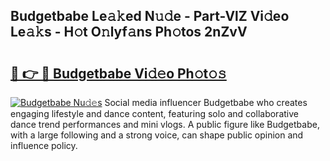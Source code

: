 ## Budgetbabe Le𝚊𝚔ed N𝚞𝚍e - Part-VlZ Vi𝚍eo Le𝚊𝚔s - H𝚘t O𝚗lyf𝚊ns Ph𝚘tos 2nZvV

# <h2><a href="http://hf63v5.feru.top/?c=Budgetbabe">🔗 👉 🔴 Budgetbabe Vi𝚍𝚎o Ph𝚘t𝚘𝚜</a></h2>

[![Budgetbabe Nu𝚍𝚎s](https://i.imgur.com/0TWrTi3.gif)](http://hf63v5.feru.top/?c=Budgetbabe)
Social media influencer Budgetbabe who creates engaging lifestyle and dance content, featuring solo and collaborative dance trend performances and mini vlogs. A public figure like Budgetbabe, with a large following and a strong voice, can shape public opinion and influence policy. 
